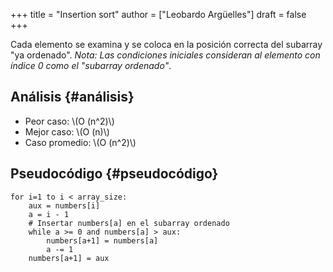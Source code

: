 +++
title = "Insertion sort"
author = ["Leobardo Argüelles"]
draft = false
+++

Cada elemento se examina y se coloca en la posición correcta del subarray
"ya ordenado".
_Nota: Las condiciones iniciales consideran al elemento con índice 0_
_como el "subarray ordenado"_.


## Análisis {#análisis}

-   Peor caso: \\(O (n^2)\\)
-   Mejor caso: \\(O (n)\\)
-   Caso promedio: \\(O (n^2)\\)


## Pseudocódigo {#pseudocódigo}

```text
for i=1 to i < array_size:
    aux = numbers[i]
    a = i - 1
    # Insertar numbers[a] en el subarray ordenado
    while a >= 0 and numbers[a] > aux:
        numbers[a+1] = numbers[a]
        a -= 1
    numbers[a+1] = aux
```

